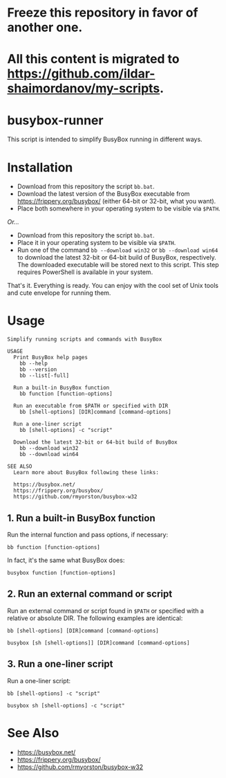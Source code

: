# Freeze this repository in favor of another one.
# All this content is migrated to https://github.com/ildar-shaimordanov/my-scripts.

# busybox-runner

This script is intended to simplify BusyBox running in different ways.

# Installation

* Download from this repository the script `bb.bat`.
* Download the latest version of the BusyBox executable from https://frippery.org/busybox/ (either 64-bit or 32-bit, what you want).
* Place both somewhere in your operating system to be visible via `$PATH`.

_Or..._

* Download from this repository the script `bb.bat`.
* Place it in your operating system to be visible via `$PATH`.
* Run one of the command `bb --download win32` or `bb --download win64` to download the latest 32-bit or 64-bit build of BusyBox, respectively. The downloaded executable will be stored next to this script. This step requires PowerShell is available in your system.

That's it. Everything is ready. You can enjoy with the cool set of Unix tools and cute envelope for running them.

# Usage

```
Simplify running scripts and commands with BusyBox

USAGE
  Print BusyBox help pages
    bb --help
    bb --version
    bb --list[-full]

  Run a built-in BusyBox function
    bb function [function-options]

  Run an executable from $PATH or specified with DIR
    bb [shell-options] [DIR]command [command-options]

  Run a one-liner script
    bb [shell-options] -c "script"

  Download the latest 32-bit or 64-bit build of BusyBox
    bb --download win32
    bb --download win64

SEE ALSO
  Learn more about BusyBox following these links:

  https://busybox.net/
  https://frippery.org/busybox/
  https://github.com/rmyorston/busybox-w32
```

## 1. Run a built-in BusyBox function

Run the internal function and pass options, if necessary:

```
bb function [function-options]
```

In fact, it's the same what BusyBox does:

```
busybox function [function-options]
```

## 2. Run an external command or script

Run an external command or script found in `$PATH` or specified with a relative or absolute DIR. The following examples are identical:

```
bb [shell-options] [DIR]command [command-options]
```

```
busybox [sh [shell-options]] [DIR]command [command-options]
```

## 3. Run a one-liner script

Run a one-liner script:

```
bb [shell-options] -c "script"
```

```
busybox sh [shell-options] -c "script"
```

# See Also

* https://busybox.net/
* https://frippery.org/busybox/
* https://github.com/rmyorston/busybox-w32
